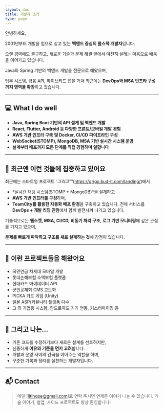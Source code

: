 ```yaml
---
layout: doc
title: 개발자 소개
type: page
---
```


안녕하세요,

2001년부터 개발을 업으로 삼고 있는 **백엔드 중심의 풀스택 개발자**입니다.

오랜 경력에도 불구하고, 새로운 기술과 문제 해결 앞에서 여전히 설레는 마음으로 배움을 이어가고 있습니다.

Java와 Spring 기반의 백엔드 개발을 전문으로 해왔으며,

업무 시스템, 금융 API, 하이브리드 앱을 거쳐 최근에는 **DevOps와 MSA 인프라 구성까지 영역을 확장**하고 있습니다.

---

## 💻 What I do well

- **Java, Spring Boot 기반의 API 설계 및 백엔드 개발**
- **React, Flutter, Android 등 다양한 프론트/모바일 개발 경험**
- **AWS 기반 인프라 구축 및 Docker, CI/CD 파이프라인 구성**
- **WebSocket(STOMP), MongoDB, MSA 기반 실시간 시스템 운영**
- **설계부터 배포까지 모든 단계를 직접 경험하며 일합니다**

---

## 🔧 최근엔 이런 것들에 집중하고 있어요

최근에는 스타트업 프로젝트 *'그리고™'*(https://grigo.bud-it.com/landing/)에서

- *실시간 채팅 시스템(STOMP + MongoDB)*을 설계하고
- **AWS 기반 인프라를 구성**하며,
- **TeamCity를 활용한 자동화 배포 환경**을 구축하고 있습니다. 전체 서비스를 **DevOps + 개발 리딩 관점**에서 함께 발전시켜 나가고 있습니다.

기술적으로는 **웹소켓, MSA, CI/CD, 비동기 처리 구조, 로그 기반 모니터링**에 깊은 관심을 가지고 있으며,

**문제를 빠르게 파악하고 구조를 새로 설계하는 것**에 강점이 있습니다.

---

## 📂 이런 프로젝트들을 해왔어요

- 국민연금 차세대 모바일 개발
- 롯데손해보험 소액보험 플랫폼
- 현대카드 마이데이터 API
- 군인공제회 CMS 고도화
- PICKA 카드 게임 (Unity)
- 일본 ASP/커뮤니티 플랫폼 다수
- 그 외 기업용 시스템, 안드로이드 기기 연동, 커스터마이징 등

---

## 🧠 그리고 나는…

- 기존 코드를 수정하기보다 새로운 설계를 선호하지만,
- 신중하게 **이유와 기준을 먼저 고려**합니다.
- 개발과 운영 사이의 간극을 이어주는 역할을 하며,
- 꾸준한 기록과 정리를 실천하는 개발자입니다.

---

## 📬 Contact

> 메일 [[litlhope@gmail.com](mailto:litlhope@gmail.com)]로 연락 주시면 언제든 이야기 나눌 수 있습니다. 기술 이야기, 협업, 사이드 프로젝트도 항상 환영합니다!
>
